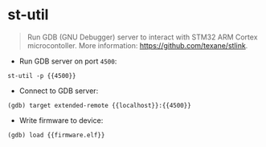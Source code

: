 # st-util

> Run GDB (GNU Debugger) server to interact with STM32 ARM Cortex microcontoller.
> More information: <https://github.com/texane/stlink>.

- Run GDB server on port `4500`:

`st-util -p {{4500}}`

- Connect to GDB server:

`(gdb) target extended-remote {{localhost}}:{{4500}}`

- Write firmware to device:

`(gdb) load {{firmware.elf}}`
